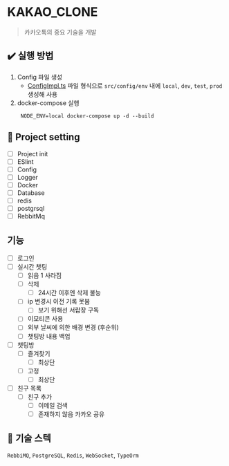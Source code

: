 # KAKAO_CLONE
> 카카오톡의 중요 기술을 개발

## ✔️ 실행 방법
1. Config 파일 생성
   - [ConfigImpl.ts](src/config/ConfigImpl.ts) 파일 형식으로 `src/config/env` 내에 `local`, `dev`, `test`, `prod` 생성해 사용
2. docker-compose 실행
   ```
    NODE_ENV=local docker-compose up -d --build
   ```


## 🚦 Project setting
- [ ]  Project init
- [ ]  ESlint
- [ ]  Config
- [ ]  Logger
- [ ]  Docker 
- [ ]  Database 
  - [ ]  redis
  - [ ]  postgrsql
- [ ] RebbitMq

## 기능
- [ ] 로그인
- [ ] 실시간 챗팅
  - [ ] 읽음 1 사라짐
  - [ ] 삭제
    - [ ] 24시간 이후엔 삭제 불능
  - [ ] ip 변경시 이전 기록 못봄
    - [ ] 보기 위해선 서랍장 구독
  - [ ] 이모티콘 사용
  - [ ] 외부 날씨에 의한 배경 변경 (후순위)
  - [ ] 챗팅방 내용 백업
- [ ] 챗팅방
  - [ ] 즐겨찾기
    - [ ] 최상단
  - [ ] 고정
    - [ ] 최상단
- [ ] 친구 목록
  - [ ] 친구 추가
    - [ ] 이메일 검색
    - [ ] 존재하지 않음 카카오 공유
  
## 🧰 기술 스텍
`RebbiMQ`, `PostgreSQL`, `Redis`, `WebSocket`, `TypeOrm`
